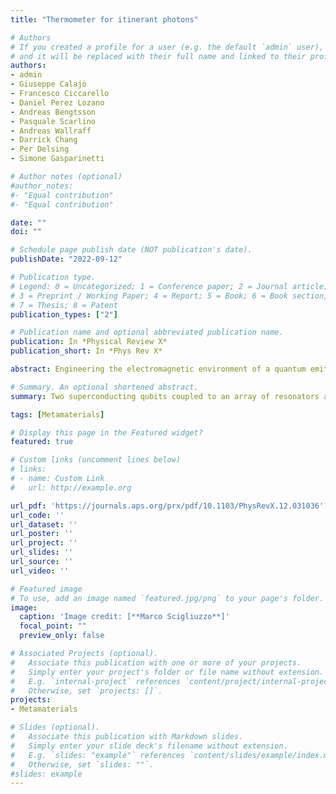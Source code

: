 ```yaml
---
title: "Thermometer for itinerant photons"

# Authors
# If you created a profile for a user (e.g. the default `admin` user), write the username (folder name) here
# and it will be replaced with their full name and linked to their profile.
authors:
- admin
- Giuseppe Calajò
- Francesco Ciccarello
- Daniel Perez Lozano
- Andreas Bengtsson
- Pasquale Scarlino
- Andreas Wallraff
- Darrick Chang
- Per Delsing
- Simone Gasparinetti

# Author notes (optional)
#author_notes:
#- "Equal contribution"
#- "Equal contribution"

date: ""
doi: ""

# Schedule page publish date (NOT publication's date).
publishDate: "2022-09-12"

# Publication type.
# Legend: 0 = Uncategorized; 1 = Conference paper; 2 = Journal article;
# 3 = Preprint / Working Paper; 4 = Report; 5 = Book; 6 = Book section;
# 7 = Thesis; 8 = Patent
publication_types: ["2"]

# Publication name and optional abbreviated publication name.
publication: In *Physical Review X*
publication_short: In *Phys Rev X*

abstract: Engineering the electromagnetic environment of a quantum emitter gives rise to a plethora of exotic light-matter interactions. In particular, photonic lattices can seed long-lived atom-photon bound states inside photonic band gaps. Here, we report on the concept and implementation of a novel microwave architecture consisting of an array of compact superconducting resonators in which we have embedded two frequency-tunable artificial atoms. We study the atom-field interaction and access previously unexplored coupling regimes, in both the single- and double-excitation subspace. In addition, we demonstrate coherent interactions between two atom-photon bound states, in both resonant and dispersive regimes, that are suitable for the implementation of swap and cz two-qubit gates. The presented architecture holds promise for quantum simulation with tunable-range interactions and photon transport experiments in the nonlinear regime.

# Summary. An optional shortened abstract.
summary: Two superconducting qubits coupled to an array of resonators are dressed by two photonic clouds. An architecture that could be used for quantum simulation of spin models.

tags: [Metamaterials]

# Display this page in the Featured widget?
featured: true

# Custom links (uncomment lines below)
# links:
# - name: Custom Link
#   url: http://example.org

url_pdf: 'https://journals.aps.org/prx/pdf/10.1103/PhysRevX.12.031036'
url_code: ''
url_dataset: ''
url_poster: ''
url_project: ''
url_slides: ''
url_source: ''
url_video: ''

# Featured image
# To use, add an image named `featured.jpg/png` to your page's folder.
image:
  caption: 'Image credit: [**Marco Scigliuzzo**]'
  focal_point: ""
  preview_only: false

# Associated Projects (optional).
#   Associate this publication with one or more of your projects.
#   Simply enter your project's folder or file name without extension.
#   E.g. `internal-project` references `content/project/internal-project/index.md`.
#   Otherwise, set `projects: []`.
projects:
- Metamaterials

# Slides (optional).
#   Associate this publication with Markdown slides.
#   Simply enter your slide deck's filename without extension.
#   E.g. `slides: "example"` references `content/slides/example/index.md`.
#   Otherwise, set `slides: ""`.
#slides: example
---
```

